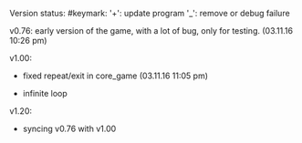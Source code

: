 Version status: 					#keymark: '+': update program 
																		'_': remove or debug failure 

v0.76: early version of the game, with a lot of bug, only for testing. (03.11.16 10:26 pm)

v1.00:
+ fixed repeat/exit in core_game  (03.11.16 11:05 pm)
- infinite loop

v1.20:
+ syncing v0.76 with v1.00

